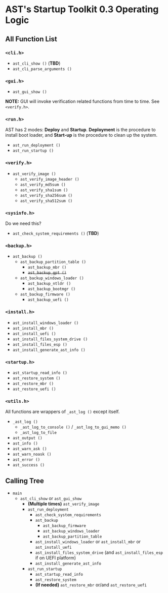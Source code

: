 # AST's Startup Toolkit 0.3 Operating Logic

## All Function List

### `<cli.h>`

- `ast_cli_show ()` (**TBD**)
- `ast_cli_parse_arguments ()`

### `<gui.h>`

- `ast_gui_show ()`

**NOTE:** GUI will invoke verification related functions from time to time. See `<verify.h>`.

### `<run.h>`

AST has 2 modes: **Deploy** and **Startup**. **Deployment** is the procedure to install boot loader, and **Start-up** is the procedure to clean up the system.

- `ast_run_deployment ()`
- `ast_run_startup ()`

### `<verify.h>`

- `ast_verify_image ()`
  - `ast_verify_image_header ()`
  - `ast_verify_md5sum ()`
  - `ast_verify_sha1sum ()`
  - `ast_verify_sha256sum ()`
  - `ast_verify_sha512sum ()`

### `<sysinfo.h>`

Do we need this?

- `ast_check_system_requirements ()` (**TBD**)

### `<backup.h>`

- `ast_backup ()`
  - `ast_backup_partition_table ()`
    - `ast_backup_mbr ()`
    - ~~`ast_backup_gpt ()`~~
  - `ast_backup_windows_loader ()`
    - `ast_backup_ntldr ()`
    - `ast_backup_bootmgr ()`
  - `ast_backup_firmware ()`
    - `ast_backup_uefi ()`

### `<install.h>`

- `ast_install_windows_loader ()`
- `ast_install_mbr ()`
- `ast_install_uefi ()`
- `ast_install_files_system_drive ()`
- `ast_install_files_esp ()`
- `ast_install_generate_ast_info ()`

### `<startup.h>`

- `ast_startup_read_info ()`
- `ast_restore_system ()`
- `ast_restore_mbr ()`
- `ast_restore_uefi ()`

### `<utils.h>`

All functions are wrappers of `_ast_log ()` except itself.

- `_ast_log ()`
  - `_ast_log_to_console ()` / `_ast_log_to_gui_memo ()`
  - `_ast_log_to_file`
- `ast_output ()`
- `ast_info ()`
- `ast_warn_ask ()`
- `ast_warn_noask ()`
- `ast_error ()`
- `ast_success ()`

## Calling Tree

- `main`
  - `ast_cli_show` or `ast_gui_show`
    - **(Multiple times)** `ast_verify_image`
    - `ast_run_deployment`
      - `ast_check_system_requirements`
      - `ast_backup`
        - `ast_backup_firmware`
        - `ast_backup_windows_loader`
        - `ast_backup_partition_table`
      - `ast_install_windows_loader` or `ast_install_mbr` or `ast_install_uefi`
      - `ast_install_files_system_drive` (and `ast_install_files_esp` if on UEFI platform)
      - `ast_install_generate_ast_info`
    - `ast_run_startup`
      - `ast_startup_read_info`
      - `ast_restore_system`
      - **(If needed)** `ast_restore_mbr` or/and `ast_restore_uefi`
